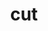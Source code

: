 ---
category: 3-letters
denotation: null
name: cut
reference_link: https://www.etymonline.com/word/cut
root_language: null
root_name: null
title: cut
type: free
word_sums:
- respelling: cut
  sum: 'Cut + '
---